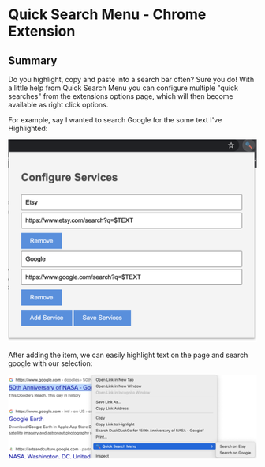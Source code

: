# Quick Search Menu - Chrome Extension

## Summary

Do you highlight, copy and paste into a search bar often? Sure you do!
With a little help from Quick Search Menu you can configure multiple "quick searches" from the extensions options page, which will then become available as right click options.

For example, say I wanted to search Google for the some text I've Highlighted:

![Configure Quick Search Items](./img/configure-quick-search-menu.png)

After adding the item, we can easily highlight text on the page and search google with our selection:

![Right-click context-menu showing user created search options](./img/right-click-quick-search-menu.png)
